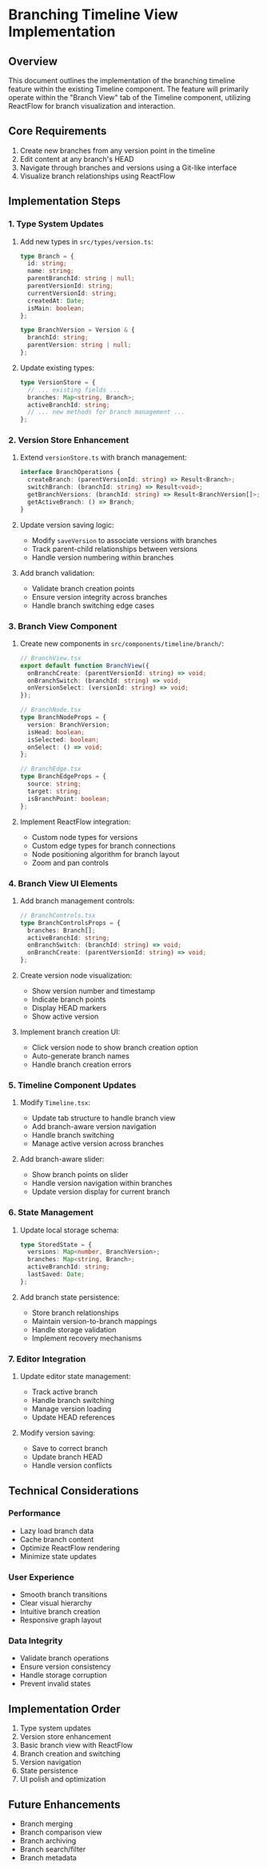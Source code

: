 # Branching Timeline View Implementation

## Overview

This document outlines the implementation of the branching timeline feature within the existing Timeline component. The feature will primarily operate within the "Branch View" tab of the Timeline component, utilizing ReactFlow for branch visualization and interaction.

## Core Requirements

1. Create new branches from any version point in the timeline
2. Edit content at any branch's HEAD
3. Navigate through branches and versions using a Git-like interface
4. Visualize branch relationships using ReactFlow

## Implementation Steps

### 1. Type System Updates

1. Add new types in `src/types/version.ts`:

   ```typescript
   type Branch = {
     id: string;
     name: string;
     parentBranchId: string | null;
     parentVersionId: string;
     currentVersionId: string;
     createdAt: Date;
     isMain: boolean;
   };

   type BranchVersion = Version & {
     branchId: string;
     parentVersion: string | null;
   };
   ```

2. Update existing types:
   ```typescript
   type VersionStore = {
     // ... existing fields ...
     branches: Map<string, Branch>;
     activeBranchId: string;
     // ... new methods for branch management ...
   };
   ```

### 2. Version Store Enhancement

1. Extend `versionStore.ts` with branch management:

   ```typescript
   interface BranchOperations {
     createBranch: (parentVersionId: string) => Result<Branch>;
     switchBranch: (branchId: string) => Result<void>;
     getBranchVersions: (branchId: string) => Result<BranchVersion[]>;
     getActiveBranch: () => Branch;
   }
   ```

2. Update version saving logic:

   - Modify `saveVersion` to associate versions with branches
   - Track parent-child relationships between versions
   - Handle version numbering within branches

3. Add branch validation:
   - Validate branch creation points
   - Ensure version integrity across branches
   - Handle branch switching edge cases

### 3. Branch View Component

1. Create new components in `src/components/timeline/branch/`:

   ```typescript
   // BranchView.tsx
   export default function BranchView({
     onBranchCreate: (parentVersionId: string) => void;
     onBranchSwitch: (branchId: string) => void;
     onVersionSelect: (versionId: string) => void;
   });

   // BranchNode.tsx
   type BranchNodeProps = {
     version: BranchVersion;
     isHead: boolean;
     isSelected: boolean;
     onSelect: () => void;
   };

   // BranchEdge.tsx
   type BranchEdgeProps = {
     source: string;
     target: string;
     isBranchPoint: boolean;
   };
   ```

2. Implement ReactFlow integration:
   - Custom node types for versions
   - Custom edge types for branch connections
   - Node positioning algorithm for branch layout
   - Zoom and pan controls

### 4. Branch View UI Elements

1. Add branch management controls:

   ```typescript
   // BranchControls.tsx
   type BranchControlsProps = {
     branches: Branch[];
     activeBranchId: string;
     onBranchSwitch: (branchId: string) => void;
     onBranchCreate: (parentVersionId: string) => void;
   };
   ```

2. Create version node visualization:

   - Show version number and timestamp
   - Indicate branch points
   - Display HEAD markers
   - Show active version

3. Implement branch creation UI:
   - Click version node to show branch creation option
   - Auto-generate branch names
   - Handle branch creation errors

### 5. Timeline Component Updates

1. Modify `Timeline.tsx`:

   - Update tab structure to handle branch view
   - Add branch-aware version navigation
   - Handle branch switching
   - Manage active version across branches

2. Add branch-aware slider:
   - Show branch points on slider
   - Handle version navigation within branches
   - Update version display for current branch

### 6. State Management

1. Update local storage schema:

   ```typescript
   type StoredState = {
     versions: Map<number, BranchVersion>;
     branches: Map<string, Branch>;
     activeBranchId: string;
     lastSaved: Date;
   };
   ```

2. Add branch state persistence:
   - Store branch relationships
   - Maintain version-to-branch mappings
   - Handle storage validation
   - Implement recovery mechanisms

### 7. Editor Integration

1. Update editor state management:

   - Track active branch
   - Handle branch switching
   - Manage version loading
   - Update HEAD references

2. Modify version saving:
   - Save to correct branch
   - Update branch HEAD
   - Handle version conflicts

## Technical Considerations

### Performance

- Lazy load branch data
- Cache branch content
- Optimize ReactFlow rendering
- Minimize state updates

### User Experience

- Smooth branch transitions
- Clear visual hierarchy
- Intuitive branch creation
- Responsive graph layout

### Data Integrity

- Validate branch operations
- Ensure version consistency
- Handle storage corruption
- Prevent invalid states

## Implementation Order

1. Type system updates
2. Version store enhancement
3. Basic branch view with ReactFlow
4. Branch creation and switching
5. Version navigation
6. State persistence
7. UI polish and optimization

## Future Enhancements

- Branch merging
- Branch comparison view
- Branch archiving
- Branch search/filter
- Branch metadata
